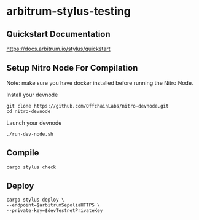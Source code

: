 # arbitrum-stylus-testing

## Quickstart Documentation

https://docs.arbitrum.io/stylus/quickstart

## Setup Nitro Node For Compilation

Note: make sure you have docker installed before running the Nitro Node.

Install your devnode
```
git clone https://github.com/OffchainLabs/nitro-devnode.git
cd nitro-devnode
```
Launch your devnode
```
./run-dev-node.sh
```

## Compile

```
cargo stylus check
```

## Deploy

```
cargo stylus deploy \
--endpoint=$arbitrumSepoliaHTTPS \
--private-key=$devTestnetPrivateKey
``` 